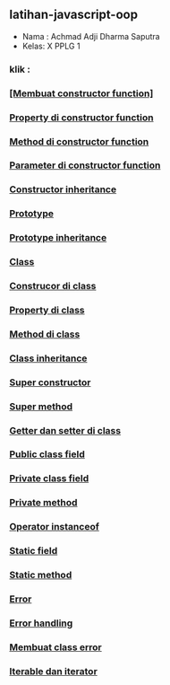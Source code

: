## latihan-javascript-oop

- Nama : Achmad Adji Dharma Saputra
- Kelas: X PPLG 1

### klik :

<style>
.garis_verikal{
border-left: 1px black solid;
height: 170px;
width: 0px;
align: center;
}
</style>

### [[Membuat constructor function]](OOP/Membuat%20constructor%20function/)

### [Property di constructor function](OOP/Property%20di%20constructor%20function/)

### [Method di constructor function]()

### [Parameter di constructor function]()

### [Constructor inheritance]()

### [Prototype]()

### [Prototype inheritance]()

### [Class]()

### [Construcor di class]()

### [Property di class]()

### [Method di class]()

### [Class inheritance]()

### [Super constructor]()

### [Super method]()

### [Getter dan setter di class]()

### [Public class field]()

### [Private class field]()

### [Private method]()

### [Operator instanceof]()

### [Static field]()

### [Static method]()

### [Error]()

### [Error handling]()

### [Membuat class error]()

### [Iterable dan iterator]()

### []()